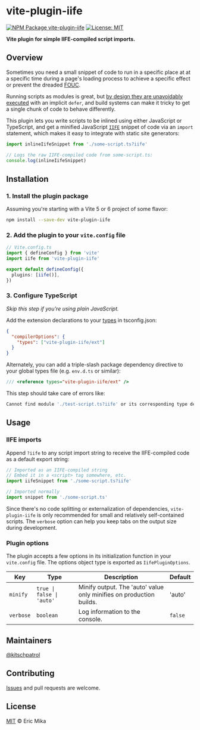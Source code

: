 <!--+ Warning: Content inside HTML comment blocks was generated by mdat and may be overwritten. +-->

<!-- title -->

# vite-plugin-iife

<!-- /title -->

<!-- badges -->

[![NPM Package vite-plugin-iife](https://img.shields.io/npm/v/vite-plugin-iife.svg)](https://npmjs.com/package/vite-plugin-iife)
[![License: MIT](https://img.shields.io/badge/License-MIT-yellow.svg)](https://opensource.org/licenses/MIT)

<!-- /badges -->

<!-- short-description -->

**Vite plugin for simple IIFE-compiled script imports.**

<!-- /short-description -->

## Overview

Sometimes you need a small snippet of code to run in a specific place at at a specific time during a page's loading process to achieve a specific effect or prevent the dreaded [FOUC](https://en.wikipedia.org/wiki/Flash_of_unstyled_content).

Running scripts as modules is great, but [by design they are unavoidably executed](https://jakearchibald.com/2017/es-modules-in-browsers/#defer-by-default) with an implicit `defer`, and build systems can make it tricky to get a single chunk of code to behave differently.

This plugin lets you write scripts to be inlined using either JavaScript or TypeScript, and get a minified JavaScript [`IIFE`](https://developer.mozilla.org/en-US/docs/Glossary/IIFE) snippet of code via an `import` statement, which makes it easy to integrate with static site generators:

```ts
import inlineIifeSnippet from './some-script.ts?iife'

// Logs the raw IIFE-compiled code from some-script.ts:
console.log(inlineIifeSnippet)
```

## Installation

### 1. Install the plugin package

Assuming you're starting with a Vite 5 or 6 project of some flavor:

```sh
npm install --save-dev vite-plugin-iife
```

### 2. Add the plugin to your `vite.config` file

```ts
// Vite.config.ts
import { defineConfig } from 'vite'
import iife from 'vite-plugin-iife'

export default defineConfig({
  plugins: [iife()],
})
```

### 3. Configure TypeScript

_Skip this step if you're using plain JavaScript._

Add the extension declarations to your [types](https://www.typescriptlang.org/tsconfig#types) in tsconfig.json:

```json
{
  "compilerOptions": {
    "types": ["vite-plugin-iife/ext"]
  }
}
```

Alternately, you can add a triple-slash package dependency directive to your global types file (e.g. `env.d.ts` or similar):

```ts
/// <reference types="vite-plugin-iife/ext" />
```

This step should take care of errors like:

```sh
Cannot find module './test-script.ts?iife' or its corresponding type declarations.ts(2307)
```

## Usage

### IIFE imports

Append `?iife` to any script import string to receive the IIFE-compiled code as a default export string:

```ts
// Imported as an IIFE-compiled string
// Embed it in a <script> tag somewhere, etc.
import iifeSnippet from './some-script.ts?iife'

// Imported normally
import snippet from './some-script.ts'
```

Since there's no code splitting or externalization of dependencies, `vite-plugin-iife` is only recommended for small and relatively self-contained scripts. The `verbose` option can help you keep tabs on the output size during development.

### Plugin options

The plugin accepts a few options in its initialization function in your `vite.config` file. The options object type is exported as `IifePluginOptions`.

| Key       | Type                      | Description                                                         | Default |
| --------- | ------------------------- | ------------------------------------------------------------------- | ------- |
| `minify`  | `true \| false \| 'auto'` | Minify output. The 'auto' value only minifies on production builds. | 'auto'  |
| `verbose` | `boolean`                 | Log information to the console.                                     | `false` |

## Maintainers

[@kitschpatrol](https://github.com/kitschpatrol)

<!-- contributing -->

## Contributing

[Issues](https://github.com/kitschpatrol/vite-plugin-iife/issues) and pull requests are welcome.

<!-- /contributing -->

<!-- license -->

## License

[MIT](license.txt) © Eric Mika

<!-- /license -->
